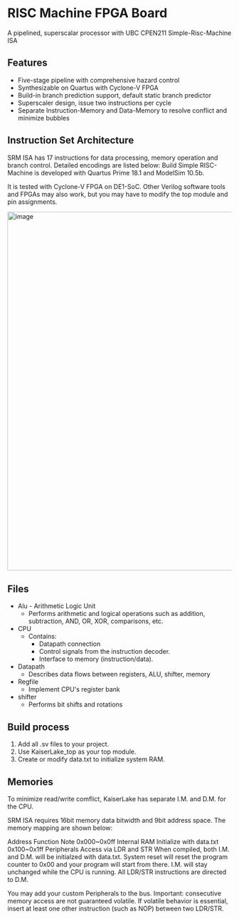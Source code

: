 # RISC Machine FPGA Board

A pipelined, superscalar processor with UBC CPEN211 Simple-Risc-Machine ISA

## Features
* Five-stage pipeline with comprehensive hazard control
* Synthesizable on Quartus with Cyclone-V FPGA
* Build-in branch prediction support, default static branch predictor
* Superscaler design, issue two instructions per cycle
* Separate Instruction-Memory and Data-Memory to resolve conflict and minimize bubbles

## Instruction Set Architecture

SRM ISA has 17 instructions for data processing, memory operation and branch control. Detailed encodings are listed below: 
Build
Simple RISC-Machine is developed with Quartus Prime 18.1 and ModelSim 10.5b.

It is tested with Cyclone-V FPGA on DE1-SoC. Other Verilog software tools and FPGAs may also work, but you may have to modify the top module and pin assignments.


<img width="695" height="805" alt="image" src="https://github.com/user-attachments/assets/1027f401-7d0a-4810-a70a-5313280f01a6" />

## Files
* Alu - Arithmetic Logic Unit
  * Performs arithmetic and logical operations such as addition, subtraction, AND, OR, XOR, comparisons, etc.
* CPU
  * Contains:
    * Datapath connection
    * Control signals from the instruction decoder.
    * Interface to memory (instruction/data).
* Datapath
  *  Describes data flows between registers, ALU, shifter, memory
* Regfile
  * Implement CPU's register bank
* shifter
  * Performs bit shifts and rotations

## Build process
1. Add all .sv files to your project.
2. Use KaiserLake_top as your top module.
3. Create or modify data.txt to initialize system RAM.
   
## Memories
To minimize read/write comflict, KaiserLake has separate I.M. and D.M. for the CPU.

SRM ISA requires 16bit memory data bitwidth and 9bit address space. The memory mapping are shown below:

Address	Function	Note
0x000~0x0ff	Internal RAM	Initialize with data.txt
0x100~0x1ff	Peripherals	Access via LDR and STR
When compiled, both I.M. and D.M. will be initialzed with data.txt. System reset will reset the program counter to 0x00 and your program will start from there. I.M. will stay unchanged while the CPU is running. All LDR/STR instructions are directed to D.M.

You may add your custom Peripherals to the bus. Important: consecutive memory access are not guaranteed volatile. If volatile behavior is essential, insert at least one other instruction (such as NOP) between two LDR/STR.







